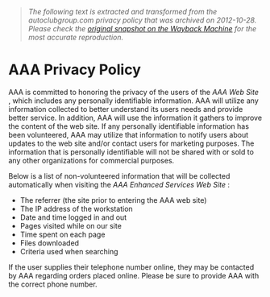 > *The following text is extracted and transformed from the autoclubgroup.com privacy policy that was archived on 2012-10-28. Please check the [original snapshot on the Wayback Machine](https://web.archive.org/web/20121028233227id_/http%3A//www.aaa.com/aaa/SubDomains/misc/privacy-policy.htm) for the most accurate reproduction.*

# AAA Privacy Policy

AAA is committed to honoring the privacy of the users of the _AAA Web Site_ , which includes any personally identifiable information. AAA will utilize any information collected to better understand its users needs and provide better service. In addition, AAA will use the information it gathers to improve the content of the web site. If any personally identifiable information has been volunteered, AAA may utilize that information to notify users about updates to the web site and/or contact users for marketing purposes. The information that is personally identifiable will not be shared with or sold to any other organizations for commercial purposes. 

Below is a list of non-volunteered information that will be collected automatically when visiting the _AAA Enhanced Services Web Site_ : 

  * The referrer (the site prior to entering the AAA web site)
  * The IP address of the workstation
  * Date and time logged in and out
  * Pages visited while on our site
  * Time spent on each page
  * Files downloaded
  * Criteria used when searching



If the user supplies their telephone number online, they may be contacted by AAA regarding orders placed online. Please be sure to provide AAA with the correct phone number. 
